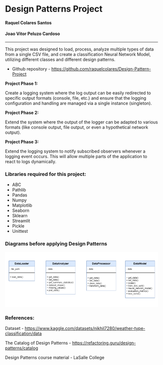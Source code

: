 # Design Patterns Project

#### Raquel Colares Santos
#### Joao Vitor Peluzo Cardoso

---------------------------------------------------------------

This project was designed to load, process, analyze multiple types of data
from a single CSV file, and create a classification Neural Network Model, utilizing different classes and different design patterns.

*   Github repository - https://github.com/raquelcolares/Design-Pattern-Project



**Project Phase 1:**

Create a logging system where the log output can be easily redirected to specific output formats (console, file, etc.) and ensure that the logging configuration and handling are managed via a single instance (singleton).

**Project Phase 2:**

Extend the system where the output of the logger can be adapted to various formats (like console output, file output, or even a hypothetical network output).

**Project Phase 3:**

Extend the logging system to notify subscribed observers whenever a logging event occurs. This will allow multiple parts of the application to react to logs dynamically.
 


### Libraries required for this project:

*   ABC
*   Pathlib
*   Pandas
*   Numpy
*   Matplotlib
*   Seaborn
*   Sklearn
*   Streamlit
*   Pickle
*   Unittest


### Diagrams before applying Design Patterns

<p align="center">
    <img width="900" src="https://github.com/raquelcolares/Design-Pattern-Project/blob/main/pictures-diagrams-project/Project-Scope.png">
</p>


### References: 

Dataset - https://www.kaggle.com/datasets/nikhil7280/weather-type-classification/data

The Catalog of Design Patterns - https://refactoring.guru/design-patterns/catalog

Design Patterns course material - LaSalle College

